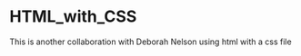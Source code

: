 HTML_with_CSS
=============

This is another collaboration with Deborah Nelson using html with a css file
